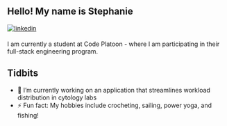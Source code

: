 ## Hello! My name is Stephanie  
<a href="https://linkedin.com/in/sbounyavong" target="_blank">
<img src=https://img.shields.io/badge/linkedin-%231E77B5.svg?&style=for-the-badge&logo=linkedin&logoColor=white alt=linkedin style="margin-bottom: 5px;" />
</a>

I am currently a student at Code Platoon - where I am participating in their full-stack engineering program.

## Tidbits
- 🔭 I’m currently working on an application that streamlines workload distribution in cytology labs 
- ⚡ Fun fact: My hobbies include crocheting, sailing, power yoga, and fishing! 
